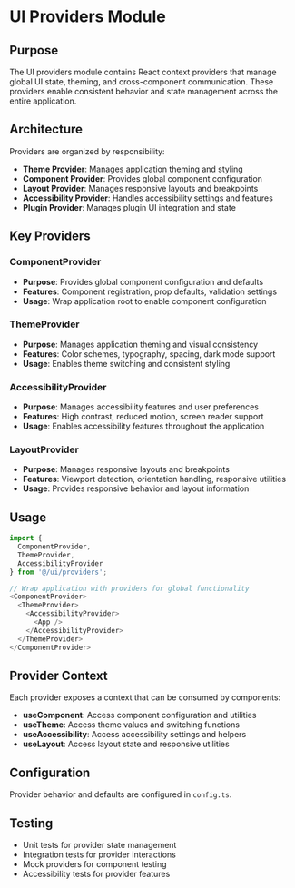 # UI Providers Module

## Purpose
The UI providers module contains React context providers that manage global UI state, theming, and cross-component communication. These providers enable consistent behavior and state management across the entire application.

## Architecture
Providers are organized by responsibility:
- **Theme Provider**: Manages application theming and styling
- **Component Provider**: Provides global component configuration
- **Layout Provider**: Manages responsive layouts and breakpoints
- **Accessibility Provider**: Handles accessibility settings and features
- **Plugin Provider**: Manages plugin UI integration and state

## Key Providers

### ComponentProvider
- **Purpose**: Provides global component configuration and defaults
- **Features**: Component registration, prop defaults, validation settings
- **Usage**: Wrap application root to enable component configuration

### ThemeProvider
- **Purpose**: Manages application theming and visual consistency
- **Features**: Color schemes, typography, spacing, dark mode support
- **Usage**: Enables theme switching and consistent styling

### AccessibilityProvider
- **Purpose**: Manages accessibility features and user preferences
- **Features**: High contrast, reduced motion, screen reader support
- **Usage**: Enables accessibility features throughout the application

### LayoutProvider
- **Purpose**: Manages responsive layouts and breakpoints
- **Features**: Viewport detection, orientation handling, responsive utilities
- **Usage**: Provides responsive behavior and layout information

## Usage
```typescript
import { 
  ComponentProvider, 
  ThemeProvider, 
  AccessibilityProvider 
} from '@/ui/providers';

// Wrap application with providers for global functionality
<ComponentProvider>
  <ThemeProvider>
    <AccessibilityProvider>
      <App />
    </AccessibilityProvider>
  </ThemeProvider>
</ComponentProvider>
```

## Provider Context
Each provider exposes a context that can be consumed by components:
- **useComponent**: Access component configuration and utilities
- **useTheme**: Access theme values and switching functions
- **useAccessibility**: Access accessibility settings and helpers
- **useLayout**: Access layout state and responsive utilities

## Configuration
Provider behavior and defaults are configured in `config.ts`.

## Testing
- Unit tests for provider state management
- Integration tests for provider interactions
- Mock providers for component testing
- Accessibility tests for provider features